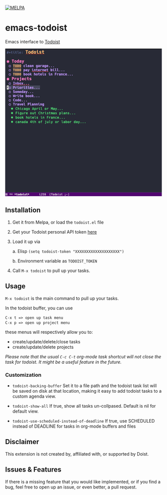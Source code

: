 [![MELPA](https://melpa.org/packages/todoist-badge.svg)](https://melpa.org/#/todoist)

# emacs-todoist
Emacs interface to [Todoist](https://todoist.com)

![alt text](screenshot.png)

## Installation
1. Get it from Melpa, or load the `todoist.el` file
2. Get your Todoist personal API token [here](https://todoist.com/app/settings/integrations)
3. Load it up via

   a. Elisp
       ```
       (setq todoist-token "XXXXXXXXXXXXXXXXXXXX")
       ```

   b. Environment variable as `TODOIST_TOKEN`

4. Call `M-x todoist` to pull up your tasks.

## Usage

`M-x todoist` is the main command to pull up your tasks.

In the todoist buffer, you can use
```
C-x t => open up task menu
C-x p => open up project menu
```
these menus will respectively allow you to:
- create/update/delete/close tasks
- create/update/delete projects

*Please note that the usual `C-c C-t` org-mode task shortcut will not close the task for todoist. It might be a useful feature in the future.*

### Customization

- `todoist-backing-buffer`
  Set it to a file path and the todoist task list will be saved on disk at that location, making it easy to add todoist tasks to a custom agenda view.

- `todoist-show-all`
  If true, show all tasks un-collpased. Default is nil for default view.
  
- `todoist-use-scheduled-instead-of-deadline`
  If true, use SCHEDULED instead of DEADLINE for tasks in org-mode buffers and files

## Disclaimer
This extension is not created by, affiliated with, or supported by Doist.

## Issues & Features
If there is a missing feature that you would like implemented, or if you find a bug, feel free to open up an issue, or even better, a pull request.
